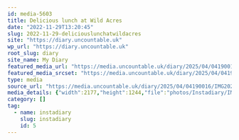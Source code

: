 ```yaml
---
id: media-5603
title: Delicious lunch at Wild Acres
date: "2022-11-29T13:20:45"
slug: 2022-11-29-deliciouslunchatwildacres
site: "https://diary.uncountable.uk"
wp_url: "https://diary.uncountable.uk"
root_slug: diary
site_name: My Diary
featured_media_url: "https://media.uncountable.uk/diary/2025/04/04190016/IMG20221129132045-edited.webp"
featured_media_srcset: "https://media.uncountable.uk/diary/2025/04/04190016/IMG20221129132045-edited-300x171.webp 300w, https://media.uncountable.uk/diary/2025/04/04190016/IMG20221129132045-edited-1024x585.webp 1024w, https://media.uncountable.uk/diary/2025/04/04190016/IMG20221129132045-edited-150x150.webp 150w, https://media.uncountable.uk/diary/2025/04/04190016/IMG20221129132045-edited-640x366.webp 640w, https://media.uncountable.uk/diary/2025/04/04190016/IMG20221129132045-edited.webp 2177w"
type: media
source_url: "https://media.uncountable.uk/diary/2025/04/04190016/IMG20221129132045-edited.webp"
media_details: {"width":2177,"height":1244,"file":"photos/Instadiary/IMG20221129132045-edited.webp","filesize":151812,"sizes":{"medium":{"file":"IMG20221129132045-edited-300x171.webp","width":300,"height":171,"filesize":19468,"mime_type":"image/webp","source_url":"https://media.uncountable.uk/diary/2025/04/04190016/IMG20221129132045-edited-300x171.webp"},"large":{"file":"IMG20221129132045-edited-1024x585.webp","width":1024,"height":585,"filesize":124084,"mime_type":"image/webp","source_url":"https://media.uncountable.uk/diary/2025/04/04190016/IMG20221129132045-edited-1024x585.webp"},"thumbnail":{"file":"IMG20221129132045-edited-150x150.webp","width":150,"height":150,"filesize":8806,"mime_type":"image/webp","source_url":"https://media.uncountable.uk/diary/2025/04/04190016/IMG20221129132045-edited-150x150.webp"},"mobwidth":{"file":"IMG20221129132045-edited-640x366.webp","width":640,"height":366,"filesize":64926,"mime_type":"image/webp","source_url":"https://media.uncountable.uk/diary/2025/04/04190016/IMG20221129132045-edited-640x366.webp"},"full":{"file":"IMG20221129132045-edited.webp","width":2177,"height":1244,"mime_type":"image/webp","source_url":"https://media.uncountable.uk/diary/2025/04/04190016/IMG20221129132045-edited.webp"}},"image_meta":{"aperture":"0","credit":"","camera":"","caption":"","created_timestamp":"0","copyright":"","focal_length":"0","iso":"0","shutter_speed":"0","title":"","orientation":"0","keywords":[]}}
category: []
tag:
  - name: instadiary
    slug: instadiary
    id: 5
---
```


